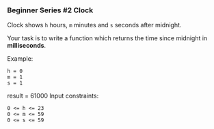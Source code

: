 ### Beginner Series #2 Clock

Clock shows `h` hours, `m` minutes and `s` seconds after midnight.

Your task is to write a function which returns the time since midnight in **milliseconds**.

Example:
```
h = 0
m = 1
s = 1
```
result = 61000
Input constraints:
```
0 <= h <= 23
0 <= m <= 59
0 <= s <= 59
```
